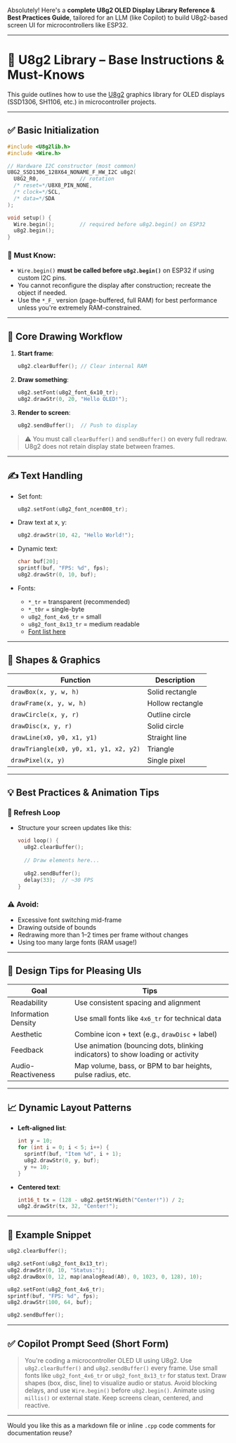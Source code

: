Absolutely! Here's a **complete U8g2 OLED Display Library Reference & Best Practices Guide**, tailored for an LLM (like Copilot) to build U8g2-based screen UI for microcontrollers like ESP32.

---

# 📘 U8g2 Library – Base Instructions & Must-Knows

This guide outlines how to use the [U8g2](https://github.com/olikraus/u8g2) graphics library for OLED displays (SSD1306, SH1106, etc.) in microcontroller projects.

---

## ✅ **Basic Initialization**

```cpp
#include <U8g2lib.h>
#include <Wire.h>

// Hardware I2C constructor (most common)
U8G2_SSD1306_128X64_NONAME_F_HW_I2C u8g2(
  U8G2_R0,             // rotation
  /* reset=*/U8X8_PIN_NONE,
  /* clock=*/SCL, 
  /* data=*/SDA
);

void setup() {
  Wire.begin();        // required before u8g2.begin() on ESP32
  u8g2.begin();
}
```

### 🚩 Must Know:

* `Wire.begin()` **must be called before `u8g2.begin()`** on ESP32 if using custom I2C pins.
* You cannot reconfigure the display after construction; recreate the object if needed.
* Use the `*_F_` version (page-buffered, full RAM) for best performance unless you're extremely RAM-constrained.

---

## 🧰 **Core Drawing Workflow**

1. **Start frame**:

   ```cpp
   u8g2.clearBuffer(); // Clear internal RAM
   ```

2. **Draw something**:

   ```cpp
   u8g2.setFont(u8g2_font_6x10_tr);
   u8g2.drawStr(0, 20, "Hello OLED!");
   ```

3. **Render to screen**:

   ```cpp
   u8g2.sendBuffer();  // Push to display
   ```

> ⚠️ You must call `clearBuffer()` and `sendBuffer()` on every full redraw. U8g2 does not retain display state between frames.

---

## ✍️ **Text Handling**

* Set font:

  ```cpp
  u8g2.setFont(u8g2_font_ncenB08_tr);
  ```

* Draw text at x, y:

  ```cpp
  u8g2.drawStr(10, 42, "Hello World!");
  ```

* Dynamic text:

  ```cpp
  char buf[20];
  sprintf(buf, "FPS: %d", fps);
  u8g2.drawStr(0, 10, buf);
  ```

* Fonts:

    * `*_tr` = transparent (recommended)
    * `*_t0r` = single-byte
    * `u8g2_font_4x6_tr` = small
    * `u8g2_font_8x13_tr` = medium readable
    * [Font list here](https://github.com/olikraus/u8g2/wiki/fntlistall)

---

## 🔳 **Shapes & Graphics**

| Function                               | Description      |
| -------------------------------------- | ---------------- |
| `drawBox(x, y, w, h)`                  | Solid rectangle  |
| `drawFrame(x, y, w, h)`                | Hollow rectangle |
| `drawCircle(x, y, r)`                  | Outline circle   |
| `drawDisc(x, y, r)`                    | Solid circle     |
| `drawLine(x0, y0, x1, y1)`             | Straight line    |
| `drawTriangle(x0, y0, x1, y1, x2, y2)` | Triangle         |
| `drawPixel(x, y)`                      | Single pixel     |

---

## 💡 **Best Practices & Animation Tips**

### 🔄 Refresh Loop

* Structure your screen updates like this:

  ```cpp
  void loop() {
    u8g2.clearBuffer();
    
    // Draw elements here...
    
    u8g2.sendBuffer();
    delay(33);  // ~30 FPS
  }
  ```

### ⚠️ Avoid:

* Excessive font switching mid-frame
* Drawing outside of bounds
* Redrawing more than 1–2 times per frame without changes
* Using too many large fonts (RAM usage!)

---

## 🎨 **Design Tips for Pleasing UIs**

| Goal                | Tips                                                                           |
| ------------------- | ------------------------------------------------------------------------------ |
| Readability         | Use consistent spacing and alignment                                           |
| Information Density | Use small fonts like `4x6_tr` for technical data                               |
| Aesthetic           | Combine icon + text (e.g., `drawDisc` + label)                                 |
| Feedback            | Use animation (bouncing dots, blinking indicators) to show loading or activity |
| Audio-Reactiveness  | Map volume, bass, or BPM to bar heights, pulse radius, etc.                    |

---

## 📈 **Dynamic Layout Patterns**

* **Left-aligned list**:

  ```cpp
  int y = 10;
  for (int i = 0; i < 5; i++) {
    sprintf(buf, "Item %d", i + 1);
    u8g2.drawStr(0, y, buf);
    y += 10;
  }
  ```

* **Centered text**:

  ```cpp
  int16_t tx = (128 - u8g2.getStrWidth("Center!")) / 2;
  u8g2.drawStr(tx, 32, "Center!");
  ```

---

## 🧪 Example Snippet

```cpp
u8g2.clearBuffer();

u8g2.setFont(u8g2_font_8x13_tr);
u8g2.drawStr(0, 10, "Status:");
u8g2.drawBox(0, 12, map(analogRead(A0), 0, 1023, 0, 128), 10);

u8g2.setFont(u8g2_font_4x6_tr);
sprintf(buf, "FPS: %d", fps);
u8g2.drawStr(100, 64, buf);

u8g2.sendBuffer();
```

---

## ✅ Copilot Prompt Seed (Short Form)

> You're coding a microcontroller OLED UI using U8g2. Use `u8g2.clearBuffer()` and `u8g2.sendBuffer()` every frame. Use small fonts like `u8g2_font_4x6_tr` or `u8g2_font_8x13_tr` for status text. Draw shapes (box, disc, line) to visualize audio or status. Avoid blocking delays, and use `Wire.begin()` before `u8g2.begin()`. Animate using `millis()` or external state. Keep screens clean, centered, and reactive.

---

Would you like this as a markdown file or inline `.cpp` code comments for documentation reuse?
